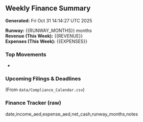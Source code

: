 ## Weekly Finance Summary
**Generated:** Fri Oct 31 14:14:27 UTC 2025

**Runway:** {{RUNWAY_MONTHS}} months  
**Revenue (This Week):** {{REVENUE}}  
**Expenses (This Week):** {{EXPENSES}}

### Top Movements
-

### Upcoming Filings & Deadlines
(From `data/Compliance_Calendar.csv`)

### Finance Tracker (raw)
date,income_aed,expense_aed,net_cash,runway_months,notes
